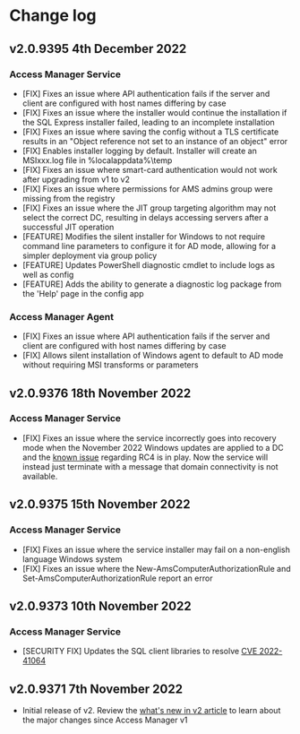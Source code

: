 # Change log

## v2.0.9395 4th December 2022
### Access Manager Service
- [FIX] Fixes an issue where API authentication fails if the server and client are configured with host names differing by case
- [FIX] Fixes an issue where the installer would continue the installation if the SQL Express installer failed, leading to an incomplete installation
- [FIX] Fixes an issue where saving the config without a TLS certificate results in an "Object reference not set to an instance of an object" error
- [FIX] Enables installer logging by default. Installer will create an MSIxxx.log file in %localappdata%\temp
- [FIX] Fixes an issue where smart-card authentication would not work after upgrading from v1 to v2
- [FIX] Fixes an issue where permissions for AMS admins group were missing from the registry
- [FIX] Fixes an issue where the JIT group targeting algorithm may not select the correct DC, resulting in delays accessing servers after a successful JIT operation
- [FEATURE] Modifies the silent installer for Windows to not require command line parameters to configure it for AD mode, allowing for a simpler deployment via group policy
- [FEATURE] Updates PowerShell diagnostic cmdlet to include logs as well as config
- [FEATURE] Adds the ability to generate a diagnostic log package from the 'Help' page in the config app

### Access Manager Agent
- [FIX] Fixes an issue where API authentication fails if the server and client are configured with host names differing by case
- [FIX] Allows silent installation of Windows agent to default to AD mode without requiring MSI transforms or parameters

## v2.0.9376 18th November 2022
### Access Manager Service
- [FIX] Fixes an issue where the service incorrectly goes into recovery mode when the November 2022 Windows updates are applied to a DC and the [known issue](https://support.microsoft.com/en-us/topic/kb5021131-how-to-manage-the-kerberos-protocol-changes-related-to-cve-2022-37966-fd837ac3-cdec-4e76-a6ec-86e67501407d#knownissues5021131) regarding RC4 is in play. Now the service will instead just terminate with a message that domain connectivity is not available.

## v2.0.9375 15th November 2022
### Access Manager Service
- [FIX] Fixes an issue where the service installer may fail on a non-english language Windows system
- [FIX] Fixes an issue where the New-AmsComputerAuthorizationRule and Set-AmsComputerAuthorizationRule report an error

## v2.0.9373 10th November 2022
### Access Manager Service
- [SECURITY FIX] Updates the SQL client libraries to resolve [CVE 2022-41064](https://github.com/dotnet/announcements/issues/239)

## v2.0.9371 7th November 2022
- Initial release of v2. Review the [what's new in v2 article](./whats-new.md) to learn about the major changes since Access Manager v1